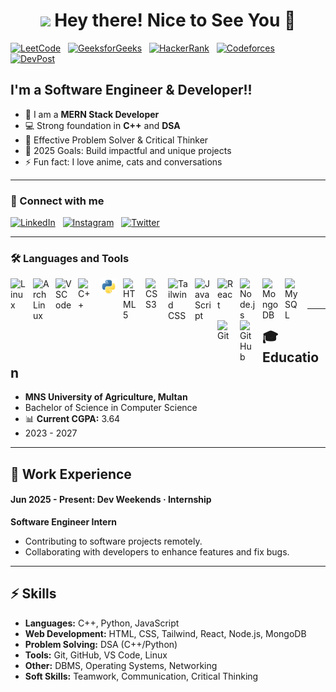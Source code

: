 <h1 align="center"> <img src="https://emojis.slackmojis.com/emojis/images/1531849430/4246/blob-sunglasses.gif?1531849430" width="36"/> Hey there! Nice to See You 👋 </h1>

[![LeetCode](https://img.shields.io/badge/LeetCode-%23ffb51e?style=for-the-badge&logo=leetcode&labelColor=black)](https://leetcode.com/u/Ali_Abdul67/)&nbsp;&nbsp;
[![GeeksforGeeks](https://img.shields.io/badge/GeeksforGeeks-%232f8d46?style=for-the-badge&logo=geeksforgeeks&labelColor=white)](https://www.geeksforgeeks.org/user/ilabhaieu8g)&nbsp;&nbsp;
[![HackerRank](https://img.shields.io/badge/HackerRank-%2332c766?style=for-the-badge&logo=hackerrank&labelColor=%231c212b)](https://www.hackerrank.com/profile/ilabhaia1234)&nbsp;&nbsp;
[![Codeforces](https://img.shields.io/badge/codeforces-%231c97d3?style=for-the-badge&logo=codeforces&logoColor=%23b31f25&labelColor=%23fad262)](https://codeforces.com/profile/AliAbdullah807)&nbsp;&nbsp;
[![DevPost](https://img.shields.io/badge/DevPost%20Profile-%233acce6?style=for-the-badge&logo=devpost&labelColor=%23003e54)](https://devpost.com/aliabdullah9580)

## I'm a Software Engineer & Developer!!

- 🌱 I am a **MERN Stack Developer**
- 💻 Strong foundation in **C++** and **DSA**
- 🎯 Effective Problem Solver & Critical Thinker
- 🥅 2025 Goals: Build impactful and unique projects
- ⚡ Fun fact: I love anime, cats and conversations

---

### 🤝 Connect with me

[![LinkedIn](https://img.shields.io/badge/LinkedIn-%230077B5?style=for-the-badge&logo=linkedin&logoColor=white)](https://www.linkedin.com/in/aliabdullah9580/)&nbsp;&nbsp;
[![Instagram](https://img.shields.io/badge/Instagram-%23E4405F?style=for-the-badge&logo=instagram&logoColor=white)](https://www.instagram.com/aliabdul_85?igsh=MTZ6cmQyZWdqcm04Zw==)&nbsp;&nbsp;
[![Twitter](https://img.shields.io/badge/Twitter-%231DA1F2?style=for-the-badge&logo=twitter&logoColor=white)](https://twitter.com/aliabdullah9580)

---

### 🛠️ Languages and Tools

<img align="left" alt="Linux" width="26px" src="https://cdn.jsdelivr.net/gh/devicons/devicon@latest/icons/linux/linux-original.svg" style="padding-right:10px;" />
<img align="left" alt="Arch Linux" width="26px" src="https://cdn.jsdelivr.net/gh/devicons/devicon@latest/icons/archlinux/archlinux-original.svg" style="padding-right:10px;" />
<img align="left" alt="VSCode" width="26px" src="https://cdn.jsdelivr.net/gh/devicons/devicon/icons/vscode/vscode-original.svg" style="padding-right:10px;" />
<img align="left" alt="C++" width="26px" src="https://cdn.jsdelivr.net/gh/devicons/devicon@latest/icons/cplusplus/cplusplus-original.svg" style="padding-right:10px;" />
<img align="left" alt="Python" width="26px" src="https://raw.githubusercontent.com/devicons/devicon/master/icons/python/python-original.svg" style="padding-right:10px;" />
<img align="left" alt="HTML5" width="26px" src="https://cdn.jsdelivr.net/gh/devicons/devicon/icons/html5/html5-original.svg" style="padding-right:10px;" />
<img align="left" alt="CSS3" width="26px" src="https://cdn.jsdelivr.net/gh/devicons/devicon/icons/css3/css3-original.svg" style="padding-right:10px;" />
<img align="left" alt="Tailwind CSS" width="33px" src="https://cdn.jsdelivr.net/gh/devicons/devicon@latest/icons/tailwindcss/tailwindcss-original.svg" style="padding-right:10px;" />
<img align="left" alt="JavaScript" width="26px" src="https://cdn.jsdelivr.net/gh/devicons/devicon/icons/javascript/javascript-original.svg" style="padding-right:10px;" />
<img align="left" alt="React" width="26px" src="https://cdn.jsdelivr.net/gh/devicons/devicon/icons/react/react-original.svg" style="padding-right:10px;" />
<img align="left" alt="Node.js" width="26px" src="https://cdn.jsdelivr.net/gh/devicons/devicon/icons/nodejs/nodejs-original.svg" style="padding-right:10px;" />
<img align="left" alt="MongoDB" width="26px" src="https://cdn.jsdelivr.net/gh/devicons/devicon/icons/mongodb/mongodb-original.svg" style="padding-right:10px;" />
<img align="left" alt="MySQL" width="26px" src="https://cdn.jsdelivr.net/gh/devicons/devicon/icons/mysql/mysql-original.svg" style="padding-right:10px;" />
<img align="left" alt="Git" width="26px" src="https://cdn.jsdelivr.net/gh/devicons/devicon/icons/git/git-original.svg" style="padding-right:10px;" />
<img align="left" alt="GitHub" width="26px" src="https://user-images.githubusercontent.com/3369400/139447912-e0f43f33-6d9f-45f8-be46-2df5bbc91289.png" style="padding-right:10px;" />

<br /><br />

---

## 🎓 Education

- **MNS University of Agriculture, Multan**
- Bachelor of Science in Computer Science
- 📊 **Current CGPA:** 3.64  
- 2023 - 2027

---

## 💼 Work Experience

#### Jun 2025 - Present: Dev Weekends · Internship
**Software Engineer Intern**
- Contributing to software projects remotely.
- Collaborating with developers to enhance features and fix bugs.


---

 ## ⚡ Skills
  
- **Languages:** C++, Python, JavaScript
- **Web Development:** HTML, CSS, Tailwind, React, Node.js, MongoDB
- **Problem Solving:** DSA (C++/Python)
- **Tools:** Git, GitHub, VS Code, Linux
- **Other:** DBMS, Operating Systems, Networking
- **Soft Skills:** Teamwork, Communication, Critical Thinking
